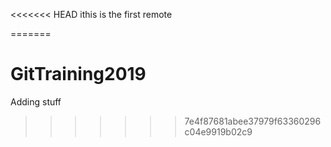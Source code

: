 <<<<<<< HEAD
ithis is the first remote

=======
# GitTraining2019
Adding stuff
>>>>>>> 7e4f87681abee37979f63360296c04e9919b02c9
